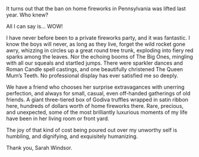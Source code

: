 It turns out that the ban on home fireworks in Pennsylvania was lifted last year. Who knew?

All I can say is… WOW!

I have never before been to a private fireworks party, and it was fantastic. I know the boys will never, as long as they live, forget the wild rocket gone awry, whizzing in circles up a great round tree trunk, exploding into fiery red sparks among the leaves. Nor the echoing booms of The Big Ones, mingling with all our squeals and startled jumps. There were sparkler dances and Roman Candle spell castings, and one beautifully christened The Queen Mum’s Teeth. No professional display has ever satisfied me so deeply. 

We have a friend who chooses her surprise extravagances with unerring perfection, and always for small, casual, even off-handed gatherings of old friends. A giant three-tiered box of Godiva truffles wrapped in satin ribbon here, hundreds of dollars worth of home fireworks there. Rare, precious, and unexpected, some of the most brilliantly luxurious moments of my life have been in her living room or front yard.

The joy of that kind of cost being poured out over my unworthy self is humbling, and dignifying, and exquisitely humanizing.

Thank you, Sarah Windsor.